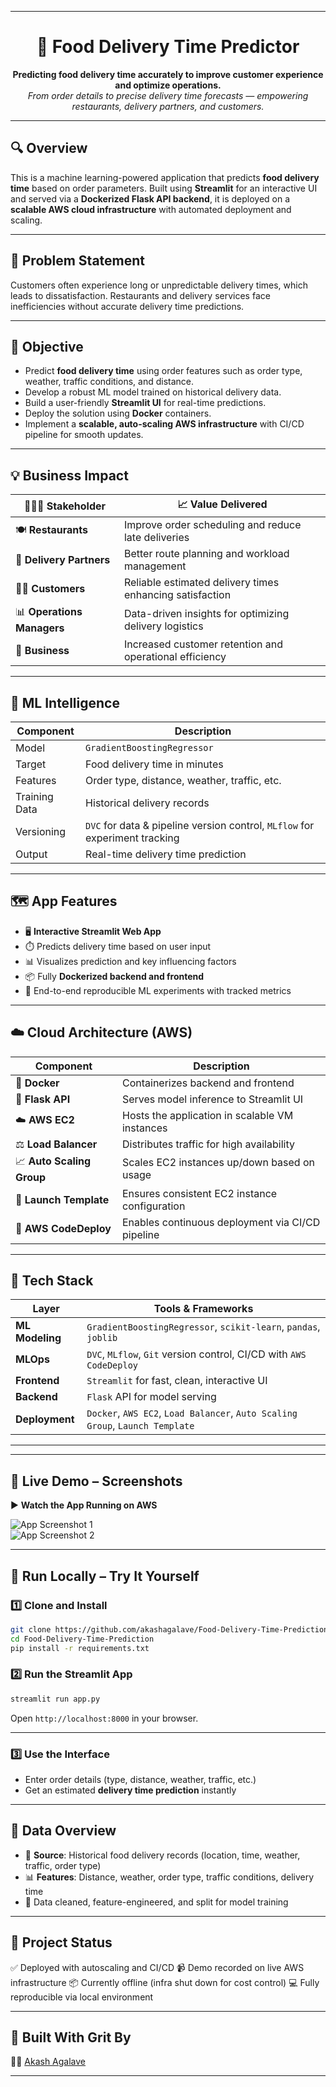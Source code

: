 
---

<h1 align="center">🚚 Food Delivery Time Predictor</h1>

<p align="center">
  <b>Predicting food delivery time accurately to improve customer experience and optimize operations.</b><br/>
  <i>From order details to precise delivery time forecasts — empowering restaurants, delivery partners, and customers.</i>
</p>

---

## 🔍 Overview

This is a machine learning-powered application that predicts **food delivery time** based on order parameters. Built using **Streamlit** for an interactive UI and served via a **Dockerized Flask API backend**, it is deployed on a **scalable AWS cloud infrastructure** with automated deployment and scaling.

---

## 💼 Problem Statement

Customers often experience long or unpredictable delivery times, which leads to dissatisfaction. Restaurants and delivery services face inefficiencies without accurate delivery time predictions.

---

## 🎯 Objective

* Predict **food delivery time** using order features such as order type, weather, traffic conditions, and distance.
* Develop a robust ML model trained on historical delivery data.
* Build a user-friendly **Streamlit UI** for real-time predictions.
* Deploy the solution using **Docker** containers.
* Implement a **scalable, auto-scaling AWS infrastructure** with CI/CD pipeline for smooth updates.

---

## 💡 Business Impact

| 🧑‍🤝‍🧑 Stakeholder       | 📈 Value Delivered                                       |
| -------------------------- | -------------------------------------------------------- |
| 🍽️ **Restaurants**        | Improve order scheduling and reduce late deliveries      |
| 🚚 **Delivery Partners**   | Better route planning and workload management            |
| 🧑‍💻 **Customers**        | Reliable estimated delivery times enhancing satisfaction |
| 📊 **Operations Managers** | Data-driven insights for optimizing delivery logistics   |
| 💼 **Business**            | Increased customer retention and operational efficiency  |

---

## 🧠 ML Intelligence

| Component     | Description                                                                 |
| ------------- | --------------------------------------------------------------------------- |
| Model         | `GradientBoostingRegressor`                                                 |
| Target        | Food delivery time in minutes                                               |
| Features      | Order type, distance, weather, traffic, etc.                                |
| Training Data | Historical delivery records                                                 |
| Versioning    | `DVC` for data & pipeline version control, `MLflow` for experiment tracking |
| Output        | Real-time delivery time prediction                                          |

---

## 🗺️ App Features

* 🖥️ **Interactive Streamlit Web App**
* ⏱️ Predicts delivery time based on user input
* 📊 Visualizes prediction and key influencing factors
* 📦 Fully **Dockerized backend and frontend**
* 🧪 End-to-end reproducible ML experiments with tracked metrics

---

## ☁️ Cloud Architecture (AWS)

| Component                 | Description                                      |
| ------------------------- | ------------------------------------------------ |
| 🐳 **Docker**             | Containerizes backend and frontend               |
| 🧠 **Flask API**          | Serves model inference to Streamlit UI           |
| ☁️ **AWS EC2**            | Hosts the application in scalable VM instances   |
| ⚖️ **Load Balancer**      | Distributes traffic for high availability        |
| 📈 **Auto Scaling Group** | Scales EC2 instances up/down based on usage      |
| 🧬 **Launch Template**    | Ensures consistent EC2 instance configuration    |
| 🚀 **AWS CodeDeploy**     | Enables continuous deployment via CI/CD pipeline |

---

## 🧰 Tech Stack

| Layer           | Tools & Frameworks                                                            |
| --------------- | ----------------------------------------------------------------------------- |
| **ML Modeling** | `GradientBoostingRegressor`, `scikit-learn`, `pandas`, `joblib`               |
| **MLOps**       | `DVC`, `MLflow`, `Git` version control, CI/CD with `AWS CodeDeploy`           |
| **Frontend**    | `Streamlit` for fast, clean, interactive UI                                   |
| **Backend**     | `Flask` API for model serving                                                 |
| **Deployment**  | `Docker`, `AWS EC2`, `Load Balancer`, `Auto Scaling Group`, `Launch Template` |


---

---

## 🎥 Live Demo – Screenshots 

▶️ **Watch the App Running on AWS**

![App Screenshot 1](path/to/screenshot1.png)  
![App Screenshot 2](path/to/screenshot2.png)  


---

## 🧪 Run Locally – Try It Yourself

### 1️⃣ Clone and Install

```bash
git clone https://github.com/akashagalave/Food-Delivery-Time-Prediction.git
cd Food-Delivery-Time-Prediction
pip install -r requirements.txt
```

### 2️⃣ Run the Streamlit App

```bash
streamlit run app.py
```

Open `http://localhost:8000` in your browser.

---

### 3️⃣ Use the Interface

* Enter order details (type, distance, weather, traffic, etc.)
* Get an estimated **delivery time prediction** instantly

---

## 📁 Data Overview

* 📍 **Source**: Historical food delivery records (location, time, weather, traffic, order type)
* 📊 **Features**: Distance, weather, order type, traffic conditions, delivery time
* 🧹 Data cleaned, feature-engineered, and split for model training

---

## 📌 Project Status

✅ Deployed with autoscaling and CI/CD
📹 Demo recorded on live AWS infrastructure
📦 Currently offline (infra shut down for cost control)
💻 Fully reproducible via local environment

---

## 🙌 Built With Grit By

👨‍💻 [Akash Agalave](https://github.com/akashagalave)

---


